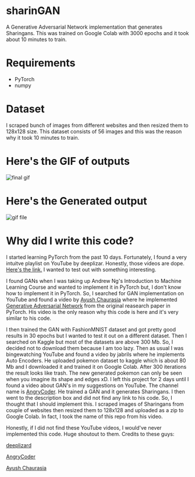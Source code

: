 # sharinGAN
A Generative Adversarial Network implementation that generates Sharingans. This was trained on Google Colab with 3000 epochs and it took about 10 minutes to train.

# Requirements
- PyTorch
- numpy

# Dataset
I scraped bunch of images from different websites and then resized them to 128x128 size. This dataset consists of 56 images and this was the reason why it took 10 minutes to train.


# Here's the GIF of outputs
![final gif](https://github.com/jaychandra6/sharinGAN/blob/master/static/gif.gif)

# Here's the Generated output
![gif file](https://github.com/jaychandra6/sharinGAN/blob/master/static/final.png)

# Why did I write this code?
I started learning PyTorch from the past 10 days. Fortunately, I found a very intuitve playlist on YouTube by deeplizar. Honestly, those videos are dope. [Here's the link.](https://www.youtube.com/playlist?list=PLZbbT5o_s2xrfNyHZsM6ufI0iZENK9xgG) I wanted to test out with something interesting.

I found GANs when I was taking up Andrew Ng's Introduction to Machine Learning Course and wanted to implement it in PyTorch but, I don't know how to implement it in PyTorch. So, I searched for GAN implementation on YouTube and found a video by [Ayush Chaurasia](https://www.youtube.com/c/AyushChaurasia) where he implemented [Generative Adversarial Network](https://www.youtube.com/watch?v=aZpsxMZbG14) from the original reasearch paper in PyTorch. His video is the only reason why this code is here and it's very similar to his code.

I then trained the GAN with FashionMNIST dataset and got pretty good results in 30 epochs but I wanted to test it out on a different dataset. Then I searched on Kaggle but most of the datasets are above 300 Mb. So, I decided not to download them because I am too lazy. Then as usual I was bingewatching YouTube and found a video by jabrils where he implements Auto Encoders. He uploaded pokemon dataset to kaggle which is about 80 Mb and I downloaded it and trained it on Google Colab. After 300 iterations the result looks like trash. The new generated pokemon can only be seen when you imagine its shape and edges xD. I left this project for 2 days until I found a video about GAN's in my suggestions on YouTube. The channel name is [AngryCoder](https://www.youtube.com/channel/UCta6mmYG1NLeDeFFaLP2eug). He trained a GAN and it generates Sharingans. I then went to the description box and did not find any link to his code. So, I thought that I should implement this. I scraped images of Sharingans from couple of websites then resized them to 128x128 and uploaded as a zip to Google Colab. In fact, I took the name of this repo from his video.

Honestly, if I did not find these YouTube videos, I would've never implemented this code. Huge shoutout to them.
Credits to these guys:

[deeplizard](https://www.youtube.com/channel/UC4UJ26WkceqONNF5S26OiVw)

[AngryCoder](https://www.youtube.com/channel/UCta6mmYG1NLeDeFFaLP2eug)

[Ayush Chaurasia](https://www.youtube.com/c/AyushChaurasia)
